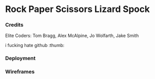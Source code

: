 # Rock Paper Scissors Lizard Spock

### Credits
Elite Coders: Tom Bragg, Alex McAlpine, Jo Wolfarth, Jake Smith

i fucking hate github :thumb:

### Deployment

### Wireframes


